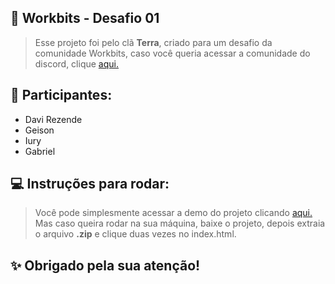 ## 📌 Workbits - Desafio 01

> Esse projeto foi pelo clã **Terra**, criado para um desafio da comunidade Workbits, caso você queria acessar a comunidade do discord, clique [aqui.](https://discord.gg/PXPDMumKmj)

## 👥  Participantes:

- Davi Rezende
- Geison
- Iury
- Gabriel
 

## 💻 Instruções para rodar:

> Você pode simplesmente acessar a demo do projeto clicando [aqui.](https://workbits-desafio.github.io/todo-list/) 
Mas caso queira rodar na sua máquina, baixe o projeto, depois extraia o arquivo **.zip** e clique duas vezes no index.html.

## ✨ Obrigado pela sua atenção! 
